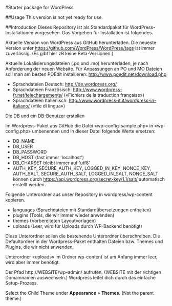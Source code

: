 #Starter package for WordPress

##Usage
This version is not yet ready for use.

##Introduction
Dieses Repository ist als Standardpaket für WordPress-Installationen vorgesehen. Das Vorgehen für Installation ist folgendes.

Aktuelle Version von WordPress aus GitHub herunterladen. Die neueste Version unter https://github.com/WordPress/WordPress/tags ist immer zuverlässig. (Es gibt hier zB keine Beta-Versionen.)

Aktuelle Lokalisierungsdateien (.po und .mo) herunterladen, je nach Anforderung der neuen Website. Für Anpassungen an PO und MO Dateien soll man am besten POEdit installieren: http://www.poedit.net/download.php
* Sprachdateien Deutsch: http://de.wordpress.org/
* Sprachdateien Französisch: http://www.wordpress-fr.net/telechargements/ («Fichiers de la traduction française»)
* Sprachdateien Italienisch: http://www.wordpress-it.it/wordpress-in-italiano/ («file di lingua»)

Die DB und ein DB-Benutzer erstellen

Im Wordpress-Paket aus GitHub die Datei «wp-config-sample.php» in «wp-config.php» umbenennen und in dieser Datei folgende Werte ersetzen:
* DB_NAME
* DB_USER
* DB_PASSWORD
* DB_HOST (fast immer 'localhost')
* DB_CHARSET bleibt immer auf 'utf8'
* AUTH_KEY, SECURE_AUTH_KEY, LOGGED_IN_KEY, NONCE_KEY, AUTH_SALT, SECURE_AUTH_SALT, LOGGED_IN_SALT, NONCE_SALT können durch https://api.wordpress.org/secret-key/1.1/salt/ automatisch erstellt werden.

Folgende Unterordner aus unser Repository in wordpress/wp-content kopieren.
* languages	(Sprachdateien mit Standardübersetzungen enthalten)
* plugins	(Tools, die wir immer wieder anwenden)
* themes	(Vorbereiteten Layoutvorlagen)
* uploads	(Leer, wird für Uploads durch WP-Backend benötigt)

Diese Unterordner sollen die bestehende Unterordner überschreiben. Die Defaultordner in der Wordpress-Paket enthalten Dateien bzw. Themes und Plugins, die wir nicht anwenden.

Unterordner «uploads» im Ordner wp-content ist am Anfang immer leer, wird aber immer benötigt.

Der Pfad http://WEBSITE/wp-admin/ aufrufen. (WEBSITE mit der richtigen Domainnamen auswechseln.) Wordpress leitet dich durch das einfache Setup-Prozess.

Select the Child Theme under **Appearance** » **Themes**. (Not the parent theme.)